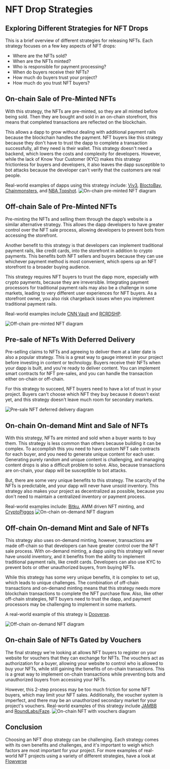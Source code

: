 # NFT Drop Strategies

## Exploring Different Strategies for NFT Drops

This is a brief overview of different strategies for releasing NFTs.
Each strategy focuses on a few key aspects of NFT drops:
- Where are the NFTs sold?
- When are the NFTs minted?
- Who is responsible for payment processing?
- When do buyers receive their NFTs?
- How much do buyers trust your project?
- How much do you trust NFT buyers?
  
## On-chain Sale of Pre-Minted NFTs

With this strategy, the NFTs are pre-minted, so they are all minted before being sold.
Then they are bought and sold in an on-chain storefront, this means that completed transactions are reflected on the blockchain. 

This allows a dapp to grow without dealing with additional payment rails because the blockchain handles the payment.
NFT buyers like this strategy because they don't have to trust the dapp to complete a transaction successfully, all they need is their wallet.
This strategy doesn't need a backend, which lowers the costs and complexity for developers.
However, while the lack of Know Your Customer (KYC) makes this strategy frictionless for buyers and developers, it also leaves the dapp susceptible to bot attacks because the developer can't verify that the customers are real people.

Real-world examples of dapps using this strategy include: [Viv3](https://viv3.com/), [BloctoBay](https://bay.blocto.app/), [Chainmonsters](https://chainmonsters.com/), and [NBA Topshot](https://nbatopshot.com/).
![On-chain pre-minted NFT diagram](NFTimages/image1.png)

## Off-chain Sale of Pre-Minted NFTs

Pre-minting the NFTs and selling them through the dapp’s website is a similar alternative strategy.
This allows the dapp developers to have greater control over the NFT sale process, allowing developers to prevent bots from accessing the storefront. 

Another benefit to this strategy is that developers can implement traditional payment rails, like credit cards, into the storefront in addition to crypto payments.
This benefits both NFT sellers and buyers because they can use whichever payment method is most convenient, which opens up an NFT storefront to a broader buying audience.

This strategy requires NFT buyers to trust the dapp more, especially with crypto payments, because they are irreversible.
Integrating payment processors for traditional payment rails may also be a challenge in some markets, leading to very different user experiences for NFT buyers.
As a storefront owner, you also risk chargeback issues when you implement traditional payment rails.

Real-world examples include [CNN Vault](https://vault.cnn.com/) and [RCRDSHP](https://app.rcrdshp.com/).

![Off-chain pre-minted NFT diagram](NFTimages/image2.png)

## Pre-sale of NFTs With Deferred Delivery

Pre-selling claims to NFTs and agreeing to deliver them at a later date is also a popular strategy.
This is a great way to gauge interest in your project before investing in content or technology.
Buyers receive their NFTs when your dapp is built, and you're ready to deliver content.
You can implement smart contracts for NFT pre-sales, and you can handle the transaction either on-chain or off-chain.

For this strategy to succeed, NFT buyers need to have a lot of trust in your project.
Buyers can't choose which NFT they buy because it doesn't exist yet, and this strategy doesn't leave much room for secondary markets.

![Pre-sale NFT deferred delivery diagram](NFTimages/image3.png)

## On-chain On-demand Mint and Sale of NFTs

With this strategy, NFTs are minted and sold when a buyer wants to buy them.
This strategy is less common than others because building it can be complex.
To accomplish this you need to have custom NFT sale contracts for each buyer, and you need to generate unique content for each user.
Generating purely random and unique content is challenging, and managing content drops is also a difficult problem to solve.
Also, because transactions are on-chain, your dapp will be susceptible to bot attacks.

But, there are some very unique benefits to this strategy.
The scarcity of the NFTs is predictable, and your dapp will never have unsold inventory.
This strategy also makes your project as decentralized as possible, because you don't need to maintain a centralized inventory or payment process.

Real-world examples include: [Bitku](https://bitku.art), AMM driven NFT minting, and [CryptoPiggos](https://www.flowverse.co/applications/cryptopiggos)
![On-chain on-demand NFT diagram](NFTimages/image4.png)

## Off-chain On-demand Mint and Sale of NFTs 

This strategy also uses on-demand minting, however, transactions are made off-chain so that developers can have greater control over the NFT sale process.
With on-demand minting, a dapp using this strategy will never have unsold inventory, and it benefits from the ability to implement traditional payment rails, like credit cards.
Developers can also use KYC to prevent bots or other unauthorized buyers, from buying NFTs.

While this strategy has some very unique benefits, it is complex to set up, which leads to unique challenges.
The combination of off-chain transactions and on-demand minting means that this strategy needs more blockchain transactions to complete the NFT purchase flow.
Also, like other off-chain strategies, NFT buyers need to trust the dapp, and payment processors may be challenging to implement in some markets.

A real-world example of this strategy is [Dooverse](https://dooverse.io/).

![Off-chain on-demand NFT diagram](NFTimages/image5.png)

## On-chain Sale of NFTs Gated by Vouchers

The final strategy we're looking at allows NFT buyers to register on your website for vouchers that they can exchange for NFTs.
The vouchers act as authorization for a buyer, allowing your website to control who is allowed to buy your NFTs, while still gaining the benefits of on-chain transactions.
This is a great way to implement on-chain transactions while preventing bots and unauthorized buyers from accessing your NFTs.

However, this 2-step process may be too much friction for some NFT buyers, which may limit your NFT sales.
Additionally, the voucher system is imperfect, and there may be an unauthorized secondary market for your project's vouchers.
Real-world examples of this strategy include [JAMBB]() and [RoundLabs/Faze]().
![On-chain NFT with vouchers diagram](NFTimages/image6.png)

## Conclusion

Choosing an NFT drop strategy can be challenging.
Each strategy comes with its own benefits and challenges, and it's important to weigh which factors are most important for your project.
For more examples of real-world NFT projects using a variety of different strategies, have a look at [Flowverse](https://www.flowverse.co/)
